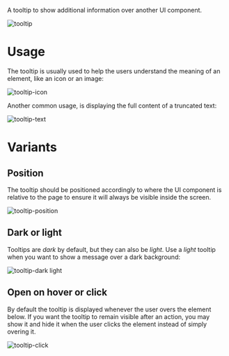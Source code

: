 A tooltip to show additional information over another UI component.

![tooltip](https://user-images.githubusercontent.com/10867086/39633744-25b2003a-4fb9-11e8-9ee8-ea70306fe181.jpg)

# Usage

The tooltip is usually used to help the users understand the meaning of an element, like an icon or an image:

![tooltip-icon](https://user-images.githubusercontent.com/10867086/39634083-1edd76f8-4fba-11e8-8c25-1cd2a087f000.jpg)

Another common usage, is displaying the full content of a truncated text:

![tooltip-text](https://user-images.githubusercontent.com/10867086/39634114-319fe8d4-4fba-11e8-905e-6827e763a5fd.jpg)

# Variants

## Position

The tooltip should be positioned accordingly to where the UI component is relative to the page to ensure it will always be visible inside the screen.

![tooltip-position](https://user-images.githubusercontent.com/10867086/39634394-fddeb89e-4fba-11e8-8334-107f4024e909.jpg)

## Dark or light

Tooltips are _dark_ by default, but they can also be _light_.
Use a _light_ tooltip when you want to show a message over a dark background:

![tooltip-dark light](https://user-images.githubusercontent.com/10867086/39636922-e0ab1a22-4fc1-11e8-8a70-5e4ed73d829b.jpg)

## Open on hover or click

By default the tooltip is displayed whenever the user overs the element below.
If you want the tooltip to remain visible after an action, you may show it and hide it when the user clicks the element instead of simply overing it.

![tooltip-click](https://user-images.githubusercontent.com/10867086/39636972-0df0ebf6-4fc2-11e8-93ed-61d11f22542d.jpg)
